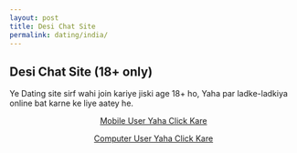 ```yaml
---
layout: post
title: Desi Chat Site  
permalink: dating/india/
---
```

<div class="jumbotron">
  <h2>Desi Chat Site (18+ only)</h2>
 <p> Ye Dating site sirf wahi join kariye jiski age 18+ ho, Yaha par ladke-ladkiya online bat karne ke liye aatey he.</p>
  <center><p><a class="btn btn-primary btn-lg" href="http://trkur3.com/204173/19771" role="button"> Mobile User Yaha Click Kare </a></p>
  <p><a class="btn btn-primary btn-lg" href="http://trkur.com/204173/17300" role="button"> Computer User Yaha Click Kare </a></p>
 </center>
</div>
